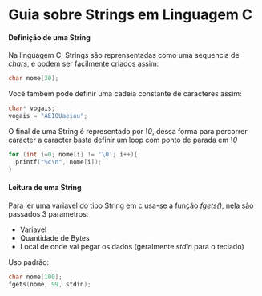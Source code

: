 # Guia sobre Strings em Linguagem C

#### Definição de uma String
Na linguagem C, Strings são reprensentadas como uma sequencia de *chars*, e podem ser facilmente criados assim:

```c
char nome[30]; 
```

Você tambem pode definir uma cadeia constante de caracteres assim:
```c
char* vogais;
vogais = "AEIOUaeiou";
```
O final de uma String é representado por *\0*, dessa forma para percorrer caracter a caracter basta definir um loop com ponto de parada em *\0*
```c
for (int i=0; nome[i] != '\0'; i++){
  printf("%c\n", nome[i]);
}
```
#### Leitura de uma String
Para ler uma variavel do tipo String em c usa-se a função *fgets()*, nela são passados 3 parametros:
* Variavel
* Quantidade de Bytes
* Local de onde vai pegar os dados (geralmente *stdin* para o teclado)

Uso padrão: 
```c
char nome[100];
fgets(nome, 99, stdin);
```

